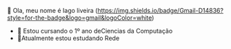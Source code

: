   👋  Ola, meu nome é Iago liveira
  (https://img.shields.io/badge/Gmail-D14836?style=for-the-badge&logo=gmail&logoColor=white)
-   🎒 Estou cursando o 1º ano deCiencias da Computação  
-  📓Atualmente estou estudando  Rede   
